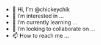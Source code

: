 - 👋 Hi, I’m @chickeychik
- 👀 I’m interested in ...
- 🌱 I’m currently learning ...
- 💞️ I’m looking to collaborate on ...
- 📫 How to reach me ...

<!---
chickeychik/chickeychik is a ✨ special ✨ repository because its `README.md` (this file) appears on your GitHub profile.
You can click the Preview link to take a look at your changes.
--->
